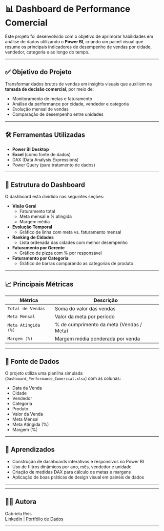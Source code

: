 # 📊 Dashboard de Performance Comercial

Este projeto foi desenvolvido com o objetivo de aprimorar habilidades em análise de dados utilizando o **Power BI**, criando um painel visual que resume os principais indicadores de desempenho de vendas por cidade, vendedor, categoria e ao longo do tempo.

---

## ✅ Objetivo do Projeto

Transformar dados brutos de vendas em insights visuais que auxiliem na **tomada de decisão comercial**, por meio de:

- Monitoramento de metas e faturamento
- Análise da performance por cidade, vendedor e categoria
- Evolução mensal de vendas
- Comparação de desempenho entre unidades

---

## 🛠️ Ferramentas Utilizadas

- **Power BI Desktop**
- **Excel** (como fonte de dados)
- DAX (Data Analysis Expressions)
- Power Query (para tratamento de dados)

---

## 📁 Estrutura do Dashboard

O dashboard está dividido nas seguintes seções:

- **Visão Geral**
  - Faturamento total
  - Meta mensal e % atingida
  - Margem média
- **Evolução Temporal**
  - Gráfico de linha com meta vs. faturamento mensal
- **Ranking de Cidades**
  - Lista ordenada das cidades com melhor desempenho
- **Faturamento por Gerente**
  - Gráfico de pizza com % por responsável
- **Faturamento por Categoria**
  - Gráfico de barras comparando as categorias de produto

---

## 📈 Principais Métricas

| Métrica               | Descrição                                   |
|------------------------|---------------------------------------------|
| `Total de Vendas`      | Soma do valor das vendas                   |
| `Meta Mensal`          | Valor da meta por período                  |
| `Meta Atingida (%)`    | % de cumprimento da meta (Vendas / Meta)  |
| `Margem (%)`           | Margem média ponderada por venda          |

---

## 📂 Fonte de Dados

O projeto utiliza uma planilha simulada (`Dashboard_Performance_Comercial.xlsx`) com as colunas:

- Data da Venda
- Cidade
- Vendedor
- Categoria
- Produto
- Valor da Venda
- Meta Mensal
- Meta Atingida (%)
- Margem (%)

---

## 🧠 Aprendizados

- Construção de dashboards interativos e responsivos no Power BI
- Uso de filtros dinâmicos por ano, mês, vendedor e unidade
- Criação de medidas DAX para cálculo de metas e margens
- Aplicação de boas práticas de design visual em painéis de dados


---

---

## 🧑‍💻 Autora

Gabriela Reis  
[LinkedIn](https://www.linkedin.com/) | [Portfólio de Dados](https://github.com/seu-usuario)

---

